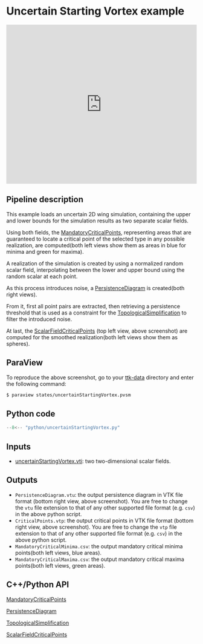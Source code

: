 # Uncertain Starting Vortex example

<!--[![Uncertain Starting Vortex example video tutorial](https://topology-tool-kit.github.io/img/gallery/uncertainStartingVortex.jpg)](https://youtu.be/18sxV6A5REA)-->

<iframe width="100%" height="420"
src="https://www.youtube.com/embed/18sxV6A5REA" frameborder="0"
allowfullscreen></iframe>

## Pipeline description
This example loads an uncertain 2D wing simulation, containing the upper and lower bounds for the simulation results as two separate scalar fields.

Using both fields, the [MandatoryCriticalPoints](https://topology-tool-kit.github.io/doc/html/classttkMandatoryCriticalPoints.html), representing areas that are guaranteed to locate a critical point of the selected type in any possible realization, are computed(both left views show them as areas in blue for minima and green for maxima).

A realization of the simulation is created by using a normalized random scalar field, interpolating between the lower and upper bound using the random scalar at each point. 

As this process introduces noise, a [PersistenceDiagram](https://topology-tool-kit.github.io/doc/html/classttkPersistenceDiagram.html) is created(both right views).

From it, first all point pairs are extracted, then retrieving a persistence threshold that is used as a constraint for the [TopologicalSimplification](https://topology-tool-kit.github.io/doc/html/classttkTopologicalSimplification.html) to filter the introduced noise.

At last, the [ScalarFieldCriticalPoints](https://topology-tool-kit.github.io/doc/html/classttkScalarFieldCriticalPoints.html) (top left view, above screenshot) are computed for the smoothed realization(both left views show them as spheres).


## ParaView
To reproduce the above screenshot, go to your [ttk-data](https://github.com/topology-tool-kit/ttk-data) directory and enter the following command:
``` bash
$ paraview states/uncertainStartingVortex.pvsm
```

## Python code

``` python  linenums="1"
--8<-- "python/uncertainStartingVortex.py"
```

## Inputs
- [uncertainStartingVortex.vti](https://github.com/topology-tool-kit/ttk-data/raw/dev/uncertainStartingVortex.vti): two two-dimensional scalar fields.

## Outputs

- `PersistenceDiagram.vtu`: the output persistence diagram in VTK file format (bottom right view, above screenshot). You are free to change the `vtu` file extension to that of any other supported file format (e.g. `csv`) in the above python script.
- `CriticalPoints.vtp`: the output
critical points
in VTK file format (bottom right view, above screenshot). You are free to change the `vtp` file extension to that of any other supported file format (e.g. `csv`) in the above python script.
- `MandatoryCriticalMinima.csv`: the output mandatory critical minima points(both left views, blue areas).
- `MandatoryCriticalMaxima.csv`: the output mandatory critical maxima points(both left views, green areas).


## C++/Python API

[MandatoryCriticalPoints](https://topology-tool-kit.github.io/doc/html/classttkMandatoryCriticalPoints.html)

[PersistenceDiagram](https://topology-tool-kit.github.io/doc/html/classttkPersistenceDiagram.html)

[TopologicalSimplification](https://topology-tool-kit.github.io/doc/html/classttkTopologicalSimplification.html)

[ScalarFieldCriticalPoints](https://topology-tool-kit.github.io/doc/html/classttkScalarFieldCriticalPoints.html)

